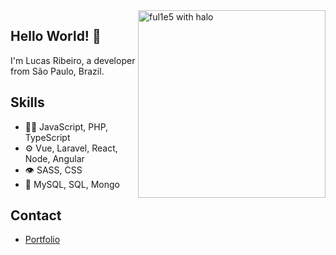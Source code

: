 <img src="https://media.giphy.com/media/JBSQu6cuMoBZMC6daR/giphy.gif" align="right" width="300" alt="ful1e5 with halo"/>

## Hello World! 👋
I'm Lucas Ribeiro, a developer from São Paulo, Brazil.

## Skills
- 👨‍💻 JavaScript, PHP, TypeScript
- ⚙️ Vue, Laravel, React, Node, Angular
- 👁️ SASS, CSS
- 💽 MySQL, SQL, Mongo

## Contact
- [Portfolio](https://zerorulez.github.io/#/)
